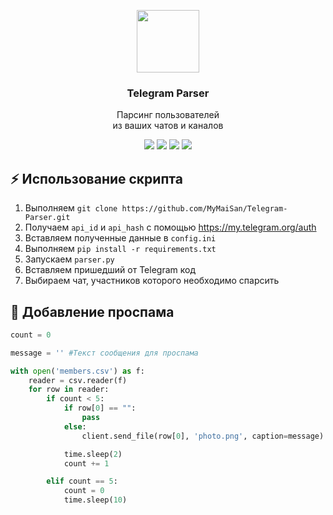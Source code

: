 <p align="center">
    <img src="https://gas-kvas.com/grafic/uploads/posts/2024-01/gas-kvas-com-p-logotip-telegram-na-prozrachnom-fone-21.png" width="100px"/>
    <h3 align="center">Telegram Parser</h3>
</p>

<p align="center">
  Парсинг пользователей
  <br/>
  из ваших чатов и каналов
</p>

<p align="center">
    <a href="https://t.me/+1uaXH7-nquFjNWJh">
        <img src="https://img.shields.io/badge/telegram-white?style=flat&logo=telegram&logoColor=%23000000&labelColor=%23ffffff&color=%23000000"/></a>
    <a href="https://youtube.com/@communez">
        <img src="https://img.shields.io/badge/youtube-white?style=flat&logo=youtube&logoColor=%23000000&labelColor=%23ffffff&color=%23000000"/></a>
    <a href="https://www.tiktok.com/commune_z">
        <img src="https://img.shields.io/badge/tiktok-white?style=flat&logo=tiktok&logoColor=%23000000&labelColor=%23ffffff&color=%23000000"/></a>
    <a href="https://twitter.com/commune_z">
        <img src="https://img.shields.io/badge/twitter-white?style=flat&logo=twitter&logoColor=%23000000&labelColor=%23ffffff&color=%23000000"/></a>
</p>

## ⚡ Использование скрипта

1. Выполняем ```git clone https://github.com/MyMaiSan/Telegram-Parser.git```
2. Получаем ```api_id``` и ```api_hash``` с помощью https://my.telegram.org/auth
3. Вставляем полученные данные в ```config.ini```
4. Выполняем ```pip install -r requirements.txt```
5. Запускаем ```parser.py```
6. Вставляем пришедший от Telegram код
7. Выбираем чат, участников которого необходимо спарсить

## 🔧 Добавление проспама
```python
count = 0

message = '' #Текст сообщения для проспама

with open('members.csv') as f:
    reader = csv.reader(f)
    for row in reader:
        if count < 5:
            if row[0] == "":
                pass
            else:
                client.send_file(row[0], 'photo.png', caption=message) #Вместо photo.png вставь название своей картинки

            time.sleep(2)
            count += 1

        elif count == 5:
            count = 0
            time.sleep(10)
```
